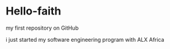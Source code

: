 # Hello-faith
my first repository on GitHub

i just started my software engineering program with ALX Africa
